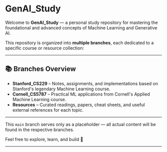 # GenAI_Study

Welcome to **GenAI_Study** — a personal study repository for mastering the foundational and advanced concepts of Machine Learning and Generative AI.

This repository is organized into **multiple branches**, each dedicated to a specific course or resource collection:

---

## 📚 Branches Overview

- **Stanford_CS229** – Notes, assignments, and implementations based on Stanford's legendary Machine Learning course.
- **Cornell_CS5787** – Practical ML applications from Cornell's Applied Machine Learning course.
- **Resources** – Curated readings, papers, cheat sheets, and useful external references for each topic.

---

This `main` branch serves only as a placeholder — all actual content will be found in the respective branches.

Feel free to explore, learn, and build 🚀

---
